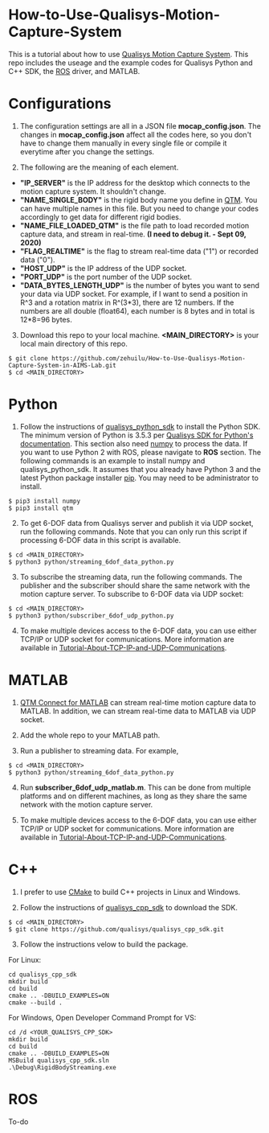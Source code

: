 # How-to-Use-Qualisys-Motion-Capture-System
This is a tutorial about how to use [Qualisys Motion Capture System](https://www.qualisys.com/). This repo includes the useage and the example codes for Qualisys Python and C++ SDK, the [ROS](https://www.ros.org/) driver, and MATLAB.


# Configurations
1. The configuration settings are all in a JSON file **mocap_config.json**. The changes in **mocap_config.json** affect all the codes here, so you don't have to change them manually in every single file or compile it everytime after you change the settings.

2. The following are the meaning of each element.
* **"IP_SERVER"** is the IP address for the desktop which connects to the motion capture system. It shouldn't change.
* **"NAME_SINGLE_BODY"** is the rigid body name you define in [QTM](https://www.qualisys.com/software/qualisys-track-manager/). You can have multiple names in this file. But you need to change your codes accordingly to get data for different rigid bodies.
* **"NAME_FILE_LOADED_QTM"** is the file path to load recorded motion capture data, and stream in real-time. **(I need to debug it. - Sept 09, 2020)**
* **"FLAG_REALTIME"** is the flag to stream real-time data ("1") or recorded data ("0").
* **"HOST_UDP"** is the IP address of the UDP socket.
* **"PORT_UDP"** is the port number of the UDP socket.
* **"DATA_BYTES_LENGTH_UDP"** is the number of bytes you want to send your data via UDP socket. For example, if I want to send a position in R\^3 and a rotation matrix in R\^(3\*3), there are 12 numbers. If the numbers are all double (float64), each number is 8 bytes and in total is 12\*8=96 bytes. 

3. Download this repo to your local machine.  **<MAIN_DIRECTORY>** is your local main directory of this repo.
```
$ git clone https://github.com/zehuilu/How-to-Use-Qualisys-Motion-Capture-System-in-AIMS-Lab.git
$ cd <MAIN_DIRECTORY>
```


# Python
1. Follow the instructions of [qualisys_python_sdk](https://github.com/qualisys/qualisys_python_sdk) to install the Python SDK. The minimum version of Python is 3.5.3 per [Qualisys SDK for Python's documentation](https://qualisys.github.io/qualisys_python_sdk/index.html). This section also need [numpy](https://numpy.org/) to process the data. If you want to use Python 2 with ROS, please navigate to **ROS** section. The following commands is an example to install numpy and qualisys_python_sdk. It assumes that you already have Python 3 and the latest Python package installer [pip](https://pypi.org/project/pip/). You may need to be administrator to install.
```
$ pip3 install numpy
$ pip3 install qtm
```

2. To get 6-DOF data from Qualisys server and publish it via UDP socket, run the following commands.
Note that you can only run this script if processing 6-DOF data in this script is available.
```
$ cd <MAIN_DIRECTORY>
$ python3 python/streaming_6dof_data_python.py
```

3. To subscribe the streaming data, run the following commands. The publisher and the subscriber should share the same network with the motion capture server. To subscribe to 6-DOF data via UDP socket:
```
$ cd <MAIN_DIRECTORY>
$ python3 python/subscriber_6dof_udp_python.py
```

4. To make multiple devices access to the 6-DOF data, you can use either TCP/IP or UDP socket for communications. More information are available in [Tutorial-About-TCP-IP-and-UDP-Communications](https://github.com/zehuilu/Tutorial-About-TCP-IP-and-UDP-Communications).


# MATLAB
1. [QTM Connect for MATLAB](https://www.qualisys.com/software/matlab/) can stream real-time motion capture data to MATLAB. In addition, we can stream real-time data to MATLAB via UDP socket.

2. Add the whole repo to your MATLAB path.

3. Run a publisher to streaming data. For example,
```
$ cd <MAIN_DIRECTORY>
$ python3 python/streaming_6dof_data_python.py
```

4. Run **subscriber_6dof_udp_matlab.m**. This can be done from multiple platforms and on different machines, as long as they share the same network with the motion capture server.

5. To make multiple devices access to the 6-DOF data, you can use either TCP/IP or UDP socket for communications. More information are available in [Tutorial-About-TCP-IP-and-UDP-Communications](https://github.com/zehuilu/Tutorial-About-TCP-IP-and-UDP-Communications).


# C++
1. I prefer to use [CMake](https://cmake.org/) to build C++ projects in Linux and Windows.

2. Follow the instructions of [qualisys_cpp_sdk](https://github.com/qualisys/qualisys_cpp_sdk) to download the SDK.
```
$ cd <MAIN_DIRECTORY>
$ git clone https://github.com/qualisys/qualisys_cpp_sdk.git
```

3. Follow the instructions velow to build the package.

For Linux:
```
cd qualisys_cpp_sdk
mkdir build
cd build
cmake .. -DBUILD_EXAMPLES=ON
cmake --build .
```

For Windows, Open Developer Command Prompt for VS:
```
cd /d <YOUR_QUALISYS_CPP_SDK>
mkdir build
cd build
cmake .. -DBUILD_EXAMPLES=ON
MSBuild qualisys_cpp_sdk.sln
.\Debug\RigidBodyStreaming.exe
```

# ROS
To-do

